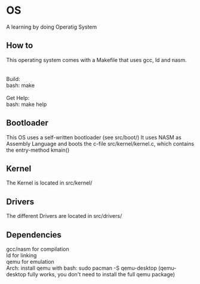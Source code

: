 # OS
A learning by doing Operatig System <br/>

## How to
This operating system comes with a Makefile that uses gcc, ld and nasm. <br/>
<br/><br/>Build:<br/>
    bash: make
<br/><br/>Get Help:<br/>
    bash: make help

## Bootloader
This OS uses a self-written bootloader (see src/boot/)
It uses NASM as Assembly Language and boots the c-file src/kernel/kernel.c, which contains the entry-method kmain() <br/>

## Kernel
The Kernel is located in src/kernel/

## Drivers
The different Drivers are located in src/drivers/

## Dependencies
gcc/nasm for compilation<br/>
ld for linking<br/>
qemu for emulation<br/>
    Arch: install qemu with bash: sudo pacman -S qemu-desktop (qemu-desktop fully works, you don't need to install the full qemu package)
